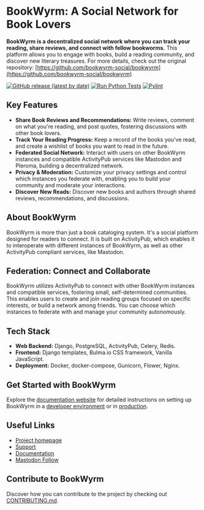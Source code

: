# BookWyrm: A Social Network for Book Lovers

**BookWyrm is a decentralized social network where you can track your reading, share reviews, and connect with fellow bookworms.** This platform allows you to engage with books, build a reading community, and discover new literary treasures. For more details, check out the original repository: [https://github.com/bookwyrm-social/bookwyrm](https://github.com/bookwyrm-social/bookwyrm)

[![GitHub release (latest by date)](https://img.shields.io/github/release/bookwyrm-social/bookwyrm.svg?colorB=58839b)](https://github.com/bookwyrm-social/bookwyrm/releases)
[![Run Python Tests](https://github.com/bookwyrm-social/bookwyrm/actions/workflows/django-tests.yml/badge.svg)](https://github.com/bookwyrm-social/bookwyrm/actions/workflows/django-tests.yml)
[![Pylint](https://github.com/bookwyrm-social/bookwyrm/actions/workflows/pylint.yml/badge.svg)](https://github.com/bookwyrm-social/bookwyrm/actions/workflows/pylint.yml)

## Key Features

*   **Share Book Reviews and Recommendations:** Write reviews, comment on what you're reading, and post quotes, fostering discussions with other book lovers.
*   **Track Your Reading Progress:** Keep a record of the books you've read, and create a wishlist of books you want to read in the future.
*   **Federated Social Network:** Interact with users on other BookWyrm instances and compatible ActivityPub services like Mastodon and Pleroma, building a decentralized network.
*   **Privacy & Moderation:** Customize your privacy settings and control which instances you federate with, enabling you to build your community and moderate your interactions.
*   **Discover New Reads:** Discover new books and authors through shared reviews, recommendations, and discussions.

## About BookWyrm

BookWyrm is more than just a book cataloging system. It's a social platform designed for readers to connect.  It is built on ActivityPub, which enables it to interoperate with different instances of BookWyrm, as well as other ActivityPub compliant services, like Mastodon.

## Federation: Connect and Collaborate

BookWyrm utilizes ActivityPub to connect with other BookWyrm instances and compatible services, fostering small, self-determined communities. This enables users to create and join reading groups focused on specific interests, or build a network among friends. You can choose which instances to federate with and manage your community autonomously.

## Tech Stack

*   **Web Backend:** Django, PostgreSQL, ActivityPub, Celery, Redis.
*   **Frontend:** Django templates, Bulma.io CSS framework, Vanilla JavaScript.
*   **Deployment:** Docker, docker-compose, Gunicorn, Flower, Nginx.

## Get Started with BookWyrm

Explore the [documentation website](https://docs.joinbookwyrm.com/) for detailed instructions on setting up BookWyrm in a [developer environment](https://docs.joinbookwyrm.com/install-dev.html) or in [production](https://docs.joinbookwyrm.com/install-prod.html).

## Useful Links

*   [Project homepage](https://joinbookwyrm.com/)
*   [Support](https://patreon.com/bookwyrm)
*   [Documentation](https://docs.joinbookwyrm.com/)
*   [Mastodon Follow](https://tech.lgbt/@bookwyrm)

## Contribute to BookWyrm

Discover how you can contribute to the project by checking out [CONTRIBUTING.md](https://github.com/bookwyrm-social/bookwyrm/blob/main/CONTRIBUTING.md).